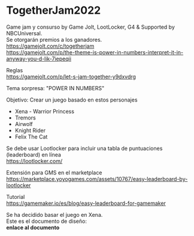 # TogetherJam2022
Game jam y consurso by Game Jolt, LootLocker, G4 & Supported by NBCUniversal.  
Se otorgarán premios a los ganadores.  
https://gamejolt.com/c/togetherjam  
https://gamejolt.com/p/the-theme-is-power-in-numbers-interpret-it-in-anyway-you-d-lik-7iepeqii  

Reglas  
https://gamejolt.com/p/let-s-jam-together-y9dxvdrg  

Tema sorpresa: "POWER IN NUMBERS"  

Objetivo: Crear un juego basado en estos personajes  
- Xena - Warrior Princess
- Tremors
- Airwolf
- Knight Rider
- Felix The Cat

Se debe usar Lootlocker para incluir una tabla de puntuaciones (leaderboard) en línea  
https://lootlocker.com/  

Extensión para GMS en el marketplace  
https://marketplace.yoyogames.com/assets/10767/easy-leaderboard-by-lootlocker  

Tutorial  
https://gamemaker.io/es/blog/easy-leaderboard-for-gamemaker  

Se ha decidido basar el juego en Xena.  
Este es el documento de diseño:  
**enlace al documento**
